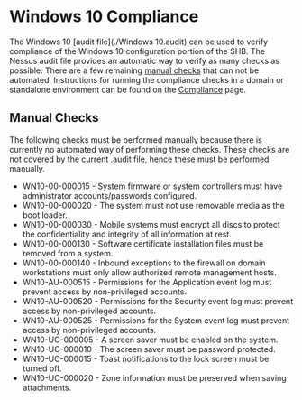 # Windows 10 Compliance
The Windows 10 [audit file](./Windows 10.audit) can be used to verify compliance of the Windows 10 configuration portion of the SHB. The Nessus audit file provides an automatic way to verify as many checks as possible. There are a few remaining [manual checks](#Manual-Checks) that can not be automated. Instructions for running the compliance checks in a domain or standalone environment can be found on the [Compliance](./../../Compliance/README.md) page.

## Manual Checks
The following checks must be performed manually because there is currently no automated way of performing these checks. These checks are not covered by the current .audit file, hence these must be performed manually.

* WN10-00-000015 - System firmware or system controllers must have administrator accounts/passwords configured.
* WN10-00-000020 - The system must not use removable media as the boot loader. 
* WN10-00-000030 - Mobile systems must encrypt all discs to protect the confidentiality and integrity of all information at rest.
* WN10-00-000130 - Software certificate installation files must be removed from a system.
* WN10-00-000140 - Inbound exceptions to the firewall on domain workstations must only allow authorized remote management hosts.
* WN10-AU-000515 - Permissions for the Application event log must prevent access by non-privileged accounts.
* WN10-AU-000520 - Permissions for the Security event log must prevent access by non-privileged accounts.
* WN10-AU-000525 - Permissions for the System event log must prevent access by non-privileged accounts.
* WN10-UC-000005 - A screen saver must be enabled on the system.
* WN10-UC-000010 - The screen saver must be password protected. 
* WN10-UC-000015 - Toast notifications to the lock screen must be turned off.
* WN10-UC-000020 - Zone information must be preserved when saving attachments.

